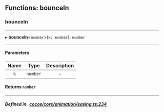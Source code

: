 ## Functions: bounceIn

### bounceIn


___
▸ **bounceIn**<`number`\>(`k: number`): `number`
___


#### Parameters

| Name | Type | Description |
| :------: | :------: | :------: |
| `k` | `number` | - |

#### Returns `number` 
___


##### Defined in &nbsp;   [cocos/core/animation/easing.ts:234](https://github.com/cocos-creator/engine/blob/c7bf6b8a9/cocos/core/animation/easing.ts#L234)&nbsp;
